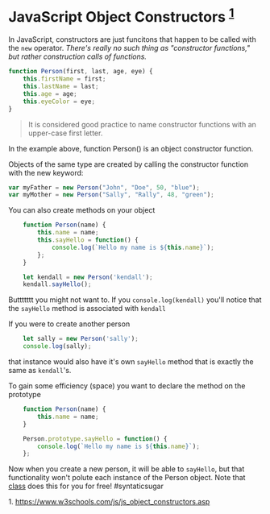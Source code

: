 # JavaScript Object Constructors <sup>[1](#JavaScriptObjectConstructors)</sup>

In JavaScript, constructors are just funcitons that happen to be called with the `new` operator.
*There's really no such thing as "constructor functions," but rather construction calls of functions.*

```javaScript
function Person(first, last, age, eye) {
    this.firstName = first;
    this.lastName = last;
    this.age = age;
    this.eyeColor = eye;
}
```

> It is considered good practice to name constructor functions with an upper-case first letter.

In the example above, function Person() is an object constructor function.

Objects of the same type are created by calling the constructor function with the new keyword:

```javaScript
var myFather = new Person("John", "Doe", 50, "blue");
var myMother = new Person("Sally", "Rally", 48, "green");
```

You can also create methods on your object
```javaScript
    function Person(name) {
        this.name = name;
        this.sayHello = function() {
            console.log(`Hello my name is ${this.name}`);
        };
    }

    let kendall = new Person('kendall');
    kendall.sayHello();
```

Buttttttt you might not want to. If you `console.log(kendall)` you'll notice that the `sayHello` method is associated with `kendall`

If you were to create another person
```javaScript
    let sally = new Person('sally');
    console.log(sally);
```
that instance would also have it's own `sayHello` method that is exactly the same as `kendall`'s.

To gain some efficiency (space) you want to declare the method on the prototype
```javaScript
    function Person(name) {
        this.name = name;
    }

    Person.prototype.sayHello = function() {
        console.log(`Hello my name is ${this.name}`);
    };
```

Now when you create a new person, it will be able to `sayHello`, but that functionality won't polute each instance of the Person object. Note that [class]('./classes.md) does this for you for free! #syntaticsugar

<a name="JavaScriptObjectConstructors">1. https://www.w3schools.com/js/js_object_constructors.asp</a>
